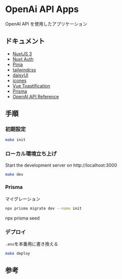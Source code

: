 # OpenAi API Apps

OpenAI API を使用したアプリケーション

## ドキュメント

-   [NuxtJS 3](https://nuxt.com/)
-   [Nuxt Auth](https://sidebase.io/nuxt-auth/getting-started)
-   [Pinia](https://pinia.vuejs.org/core-concepts/)
-   [tailwindcss](https://tailwindcss.com/)
-   [daisyUI](https://daisyui.com/)
-   [icones](https://icones.js.org/)
-   [Vue Toastification](https://vue-toastification.maronato.dev/)
-   [Prisma](https://www.prisma.io/docs)
-   [OpenAI API Reference](https://platform.openai.com/docs/api-reference)

## 手順

### 初期設定

```bash
make init
```

### ローカル環境立ち上げ

Start the development server on http://localhost:3000

```bash
make dev
```

### Prisma

マイグレーション

```bash
npx prisma migrate dev --name init
```

npx prisma seed

### デプロイ

`.env`を本番用に書き換える

```bash
make deploy
```

## 参考
